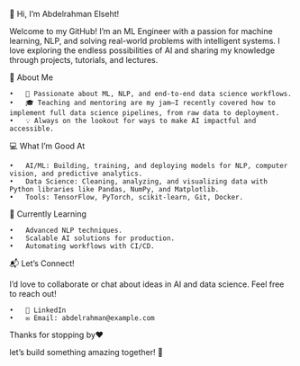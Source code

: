 👋 Hi, I’m Abdelrahman Elseht!

Welcome to my GitHub! 
I’m an ML Engineer with a passion for machine learning, NLP, and solving real-world problems with intelligent systems. 
I love exploring the endless possibilities of AI and sharing my knowledge through projects, tutorials, and lectures.

🌟 About Me

	•	🧠 Passionate about ML, NLP, and end-to-end data science workflows.
	•	🎓 Teaching and mentoring are my jam—I recently covered how to implement full data science pipelines, from raw data to deployment.
	•	💡 Always on the lookout for ways to make AI impactful and accessible.

💻 What I’m Good At

	•	AI/ML: Building, training, and deploying models for NLP, computer vision, and predictive analytics.
	•	Data Science: Cleaning, analyzing, and visualizing data with Python libraries like Pandas, NumPy, and Matplotlib.
	•	Tools: TensorFlow, PyTorch, scikit-learn, Git, Docker.

🌱 Currently Learning

	•	Advanced NLP techniques.
	•	Scalable AI solutions for production.
	•	Automating workflows with CI/CD.

📬 Let’s Connect!

I’d love to collaborate or chat about ideas in AI and data science. Feel free to reach out!

	•	💼 LinkedIn
	•	✉️ Email: abdelrahman@example.com

Thanks for stopping by❤️

let’s build something amazing together! 🚀



